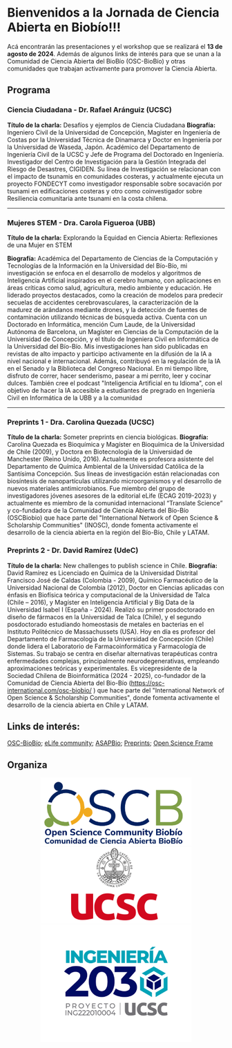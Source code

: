 # Bienvenidos a la Jornada de Ciencia Abierta en Biobío!!!

Acá encontrarán las presentaciones y el workshop que se realizará el **13 de agosto de 2024**. Además de algunos links de interés para que se unan a la Comunidad de Ciencia Abierta del BioBío (OSC-BioBío) y otras comunidades que trabajan activamente para promover la Ciencia Abierta.

## Programa
### Ciencia Ciudadana - Dr. Rafael Aránguiz (UCSC)
**Título de la charla:** Desafíos y ejemplos de Ciencia Ciudadana
**Biografía:**  Ingeniero Civil de la Universidad de Concepción, Magister en Ingeniería de Costas por la Universidad Técnica de Dinamarca y Doctor en Ingeniería por la Universidad de Waseda, Japón. Académico del Departamento de Ingeniería Civil de la UCSC y Jefe de Programa del Doctorado en Ingeniería. Investigador del Centro de Investigación para la Gestión Integrada del Riesgo de Desastres, CIGIDEN. Su línea de Investigación se relacionan con el impacto de tsunamis en comunidades costeras, y actualmente ejecuta un proyecto FONDECYT como investigador responsable sobre socavación por tsunami en edificaciones costeras y otro como coinvestigador sobre Resiliencia comunitaria ante tsunami en la costa chilena.

---
### Mujeres STEM - Dra. Carola Figueroa (UBB)
**Título de la charla:** Explorando la Equidad en Ciencia Abierta: Reflexiones de una Mujer en STEM

**Biografía:**  Académica del Departamento de Ciencias de la Computación y Tecnologías de la Información en la Universidad del Bío-Bío, mi investigación se enfoca en el desarrollo de modelos y algoritmos de Inteligencia Artificial inspirados en el cerebro humano, con aplicaciones en áreas críticas como salud, agricultura, medio ambiente y educación. He liderado proyectos destacados, como la creación de modelos para predecir secuelas de accidentes cerebrovasculares, la caracterización de la madurez de arándanos mediante drones, y la detección de fuentes de contaminación utilizando técnicas de búsqueda activa. Cuenta con un Doctorado en Informática, mención Cum Laude, de la Universidad Autónoma de Barcelona, un Magíster en Ciencias de la Computación de la Universidad de Concepción, y el título de Ingeniera Civil en Informática de la Universidad del Bío-Bío. Mis investigaciones han sido publicadas en revistas de alto impacto y participo activamente en la difusión de la IA a nivel nacional e internacional. Además, contribuyó en la regulación de la IA en el Senado y la Biblioteca del Congreso Nacional. En mi tiempo libre, disfruto de correr, hacer senderismo, pasear a mi perrito, leer y cocinar dulces. También cree el podcast "Inteligencia Artificial en tu Idioma", con el objetivo de hacer la IA accesible a estudiantes de pregrado en Ingeniería Civil en Informática  de la UBB y a la comunidad

---

### Preprints 1 - Dra. Carolina Quezada (UCSC)
**Título de la charla:** Someter preprints en ciencia biológicas.
**Biografía:** Carolina Quezada es Bioquímica y Magíster en Bioquímica de la Universidad de Chile (2009), y Doctora en Biotecnología de la Universidad de Manchester (Reino Unido, 2016). Actualmente es profesora asistente del Departamento de Química Ambiental de la Universidad Católica de la Santísima Concepción. Sus líneas de investigación están relacionadas con biosíntesis de nanopartículas utilizando microorganismos y el desarrollo de nuevos materiales antimicrobianos. Fue miembro del grupo de investigadores jóvenes asesores de la editorial eLife (ECAG 2019-2023) y actualmente es miembro de la comunidad internacional “Translate Science” y co-fundadora de la Comunidad de Ciencia Abierta del Bío-Bío (OSCBiobio) que hace parte del "International Network of Open Science & Scholarship Communities" (INOSC), donde fomenta activamente el desarrollo de la ciencia abierta en la región del Bío-Bío, Chile y LATAM.

### Preprints 2 - Dr. David Ramírez (UdeC)
**Título de la charla:** New challenges to publish science in Chile.
**Biografía:** David Ramírez es Licenciado en Química de la Universidad Distrital Francisco José de Caldas (Colombia - 2009), Químico Farmacéutico de la Universidad Nacional de Colombia (2012), Doctor en Ciencias aplicadas con énfasis en Biofísica teórica y computacional de la Universidad de Talca (Chile – 2016), y Magíster en Inteligencia Artificial y Big Data de la Universidad Isabel I (España - 2024). Realizó su primer posdoctorado en diseño de fármacos en la Universidad de Talca (Chile), y el segundo posdoctorado estudiando homeostasis de metales en bacterias en el Instituto Politécnico de Massachussets (USA). Hoy en día es profesor del Departamento de Farmacología de la Universidad de Concepción (Chile) donde lidera el Laboratorio de Farmacoinformática y Farmacología de Sistemas. Su trabajo se centra en diseñar alternativas terapéuticas contra enfermedades complejas, principalmente neurodegenerativas, empleando aproximaciones teóricas y experimentales.
Es vicepresidente de la Sociedad Chilena de Bioinformática (2024 - 2025), co-fundador de la Comunidad de Ciencia Abierta del Bio-Bío (https://osc-international.com/osc-biobio/ ) que hace parte del "International Network of Open Science & Scholarship Communities", donde fomenta activamente el desarrollo de la ciencia abierta en Chile y LATAM.

## Links de interés:
<a href="https://osc-international.com/osc-biobio" target="_blank">OSC-BioBío</a>; <a href="https://elifesciences.org/community" target="_blank">eLife community</a>; <a href="https://asapbio.org" target="_blank">ASAPBio</a>; <a href="https://open-access.network/en/information/publishing/preprints" target="_blank">Preprints</a>; <a href="https://osf.io" target="_blank">Open Science Frame</a>

## Organiza
<p align="center">
  <img src=/Figs/Logo-OSCBiobio-Spanish.png width="350" title="hover text">
  <img src=/Figs/logo-ucsc-color-obl.png width="350" title="hover text">
  <img src=/Figs/unge2030.png width="350" title="hover text">
</p>

